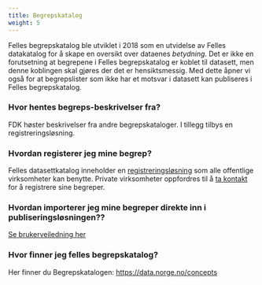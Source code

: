```yaml
---
title: Begrepskatalog
weight: 5
---
```


Felles begrepskatalog ble utviklet i 2018 som en utvidelse av Felles datakatalog for å skape en oversikt over dataenes *betydning*. Det er ikke en forutsetning at begrepene i Felles begrepskatalog er koblet til datasett, men denne koblingen skal gjøres der det er hensiktsmessig. Med dette åpner vi også for at begrepslister som ikke har et motsvar i datasett kan publiseres i Felles begrepskatalog.

### Hvor hentes begreps-beskrivelser fra?
FDK høster beskrivelser fra andre begrepskataloger. I tillegg tilbys en registreringsløsning.

### Hvordan registerer jeg mine begrep?
Felles datasettkatalog inneholder en [registreringsløsning](https://fellesdatakatalog.digdir.no/about-registration) som alle offentlige virksomheter kan benytte. Private virksomheter oppfordres til å [ta kontakt](mailto:fellesdatakatalog@digdir.no) for å registrere sine begreper.

### Hvordan importerer jeg mine begreper direkte inn i publiseringsløsningen??
[Se brukerveiledning her](https://informasjonsforvaltning.github.io/felles-datakatalog/begrepskatalog/hvordan_publisere)

### Hvor finner jeg felles begrepskatalog?
Her finner du Begrepskatalogen: https://data.norge.no/concepts
